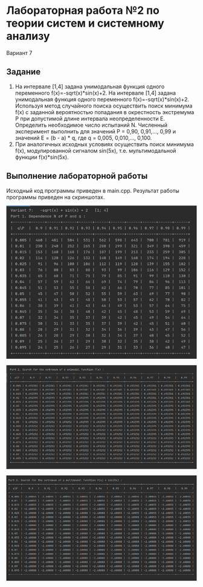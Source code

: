# Лабораторная работа №2 по теории систем и системному анализу

Вариант 7

## Задание

1. На интервале [1,4] задана унимодальная функция одного переменного f(x)=-sqrt(x)*sin(x)+2. На интервале [1,4] задана унимодальная функция одного переменного f(x)=-sqrt(x)*sin(x)+2. Используя метод случайного поиска осуществить поиск минимума f(x) с заданной вероятностью попадания в окрестность экстремума P при допустимой длине интервала неопределенности E. Определить необходимое число испытаний N. Численный эксперимент выполнить для значений P = 0,90, 0,91,..., 0,99 и значений E = (b - a) * q, где q = 0,005, 0,010,..., 0,100.
2. При аналогичных исходных условиях осуществить поиск минимума f(x), модулированной сигналом sin(5x), т.е. мультимодальной функции f(x)*sin(5x).   

## Выполнение лабораторной работы

Исходный код программы приведен в main.cpp. Результат работы программы приведен на скриншотах.

![lab02Part1](https://raw.githubusercontent.com/ezuryy/tsisa_lab_02/dev/screenshots/1.png)

![lab02Part2_1](https://raw.githubusercontent.com/ezuryy/tsisa_lab_02/dev/screenshots/2.png)

![lab02Part2_2](https://raw.githubusercontent.com/ezuryy/tsisa_lab_02/dev/screenshots/3.png)
